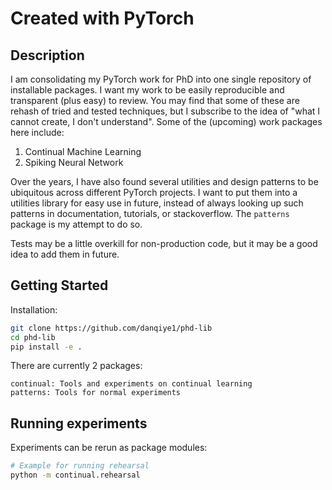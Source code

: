 # Created with PyTorch

## Description

I am consolidating my PyTorch work for PhD into one single repository of installable packages. I want my work to be easily reproducible and transparent (plus easy) to review. You may find that some of these are rehash of tried and tested techniques, but I subscribe to the idea of "what I cannot create, I don't understand". Some of the (upcoming) work packages here include:
1. Continual Machine Learning
2. Spiking Neural Network

Over the years, I have also found several utilities and design patterns to be ubiquitous across different PyTorch projects. I want to put them into a utilities library for easy use in future, instead of always looking up such patterns in documentation, tutorials, or stackoverflow. The `patterns` package is my attempt to do so.

Tests may be a little overkill for non-production code, but it may be a good idea to add them in future.

## Getting Started

Installation:
```bash
git clone https://github.com/danqiye1/phd-lib
cd phd-lib
pip install -e .
```

There are currently 2 packages:
```
continual: Tools and experiments on continual learning
patterns: Tools for normal experiments
```

## Running experiments

Experiments can be rerun as package modules:
```bash
# Example for running rehearsal
python -m continual.rehearsal
```
